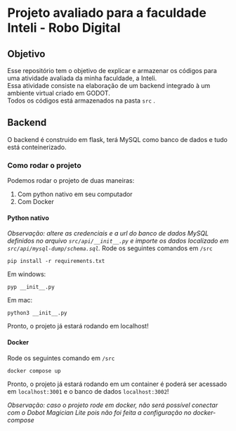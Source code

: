 # Projeto avaliado para a faculdade Inteli - Robo Digital
## Objetivo
Esse repositório tem o objetivo de explicar e armazenar os códigos para uma atividade avaliada da minha faculdade, a Inteli.  
Essa atividade consiste na elaboração de um backend integrado à um ambiente virtual criado em GODOT.  
Todos os códigos está armazenados na pasta `src` .

## Backend
O backend é construido em flask, terá MySQL como banco de dados e tudo está conteinerizado. 

### Como rodar o projeto
Podemos rodar o projeto de duas maneiras:
 1. Com python nativo em seu computador 
 2. Com Docker

#### Python nativo
*Observação: altere as credenciais e a url do banco de dados MySQL definidos no arquivo `src/api/__init__.py` e importe os dados localizado em `src/api/mysql-dump/schema.sql`.*
Rode os seguintes comandos em `/src`
```shell
pip install -r requirements.txt
```
Em windows:
```shell
pyp __init__.py
```
Em mac:
```shell
python3 __init__.py
```
Pronto, o projeto já estará rodando em localhost!

#### Docker
Rode os seguintes comando em `/src`
```shell
docker compose up
```
Pronto, o projeto já estará rodando em um container é poderá ser acessado em `localhost:3001` e o banco de dados `localhost:3002`!

*Observação: caso o projeto rode em docker, não será possível conectar com o Dobot Magician Lite pois não foi feita a configuração no docker-compose*